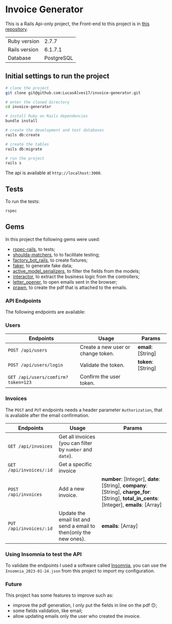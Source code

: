 # Invoice Generator

This is a Rails Api-only project, the Front-end to this project is in [this repository](https://github.com/LucasAlves17/invoice-generator-web).

<table>
  <tr>
    <td>Ruby version</td>
    <td>
      2.7.7
    </td>
  </tr>
  <tr>
    <td>Rails version</td>
    <td>
      6.1.7.1
    </td>
  </tr>
  <tr>
    <td>Database</td>
    <td>
      PostgreSQL
    </td>
  </tr>
</table>

## Initial settings to run the project

```bash
# clone the project
git clone git@github.com:LucasAlves17/invoice-generator.git

# enter the cloned directory
cd invoice-generator

# install Ruby on Rails dependencies
bundle install

# create the development and test databases
rails db:create

# create the tables
rails db:migrate

# run the project
rails s
```

The api is available at `http://localhost:3000`.

## Tests

To run the tests:

```bash
rspec
```

## Gems

In this project the following gems were used:

- [rspec-rails](https://github.com/rspec/rspec-rails), to tests;
- [shoulda-matchers](https://github.com/thoughtbot/shoulda-matchers), to to facilitate testing;
- [factory_bot_rails](https://github.com/thoughtbot/factory_bot_rails), to create fixtures;
- [faker](https://github.com/faker-ruby/faker), to generate fake data;
- [active_model_serializers](https://github.com/rails-api/active_model_serializers), to filter the fields from the models;
- [interactor](https://github.com/collectiveidea/interactor), to extract the business logic from the controllers;
- [letter_opener](https://www.ruby-toolbox.com/projects/letter_opener), to open emails sent in the browser;
- [prawn](https://github.com/prawnpdf/prawn), to create the pdf that is attached to the emails.

### API Endpoints

The following endpoints are available:

### Users

| Endpoints                          | Usage                              | Params             |
| ---------------------------------- | ---------------------------------- | ------------------ |
| `POST /api/users`                  | Create a new user or change token. | **email**:[String] |
| `POST /api/users/login`            | Validate the token.                | **token**:[String] |
| `GET /api/users/comfirm?token=123` | Confirm the user token.            |                    |

### Invoices

The `POST` and `PUT` endpoints needs a header parameter `Authorization`, that is avaliable after the email confirmation.

| Endpoints               | Usage                                                              | Params                                                                                                                                         |
| ----------------------- | ------------------------------------------------------------------ | ---------------------------------------------------------------------------------------------------------------------------------------------- |
| `GET /api/invoices`     | Get all invoices (you can filter by `number` and `date`).          |                                                                                                                                                |
| `GET /api/invoices/:id` | Get a specific invoice                                             |                                                                                                                                                |
| `POST /api/invoices`    | Add a new invoice.                                                 | **number**: [Integer], **date**: [String], **company**: [String], **charge_for**: [String], **total_in_cents**: [Integer], **emails**: [Array] |
| `PUT /api/invoices/:id` | Update the email list and send a email to then(only the new ones). | **emails**: [Array]                                                                                                                            |

### Using Insomnia to test the API

To validate the endpoints I used a software called [Insomnia](https://insomnia.rest/download), you can use the `Insomnia_2023-01-24.json` from this project to import my configuration.

### Future

This project has some features to improve such as:

- improve the pdf generation, I only put the fields in line on the pdf 🙃;
- some fields validation, like email;
- allow updating emails only the user who created the invoice.
